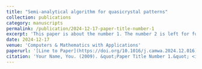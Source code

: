```yaml
---
title: "Semi-analytical algorithm for quasicrystal patterns"
collection: publications
category: manuscripts
permalink: /publication/2024-12-17-paper-title-number-1
excerpt: 'This paper is about the number 1. The number 2 is left for future work.'
date: 2024-12-17
venue: 'Computers & Mathematics with Applications'
paperurl: '[Line to Paper](https://doi.org/10.1016/j.camwa.2024.12.016)'
citation: 'Your Name, You. (2009). &quot;Paper Title Number 1.&quot; <i>Journal 1</i>. 1(1).'
---
```

